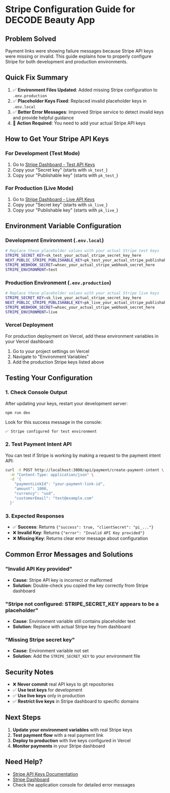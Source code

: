 # Stripe Configuration Guide for DECODE Beauty App

## Problem Solved
Payment links were showing failure messages because Stripe API keys were missing or invalid. This guide explains how to properly configure Stripe for both development and production environments.

## Quick Fix Summary
1. ✅ **Environment Files Updated**: Added missing Stripe configuration to `.env.production` 
2. ✅ **Placeholder Keys Fixed**: Replaced invalid placeholder keys in `.env.local`
3. ✅ **Better Error Messages**: Improved Stripe service to detect invalid keys and provide helpful guidance
4. 🔧 **Action Required**: You need to add your actual Stripe API keys

## How to Get Your Stripe API Keys

### For Development (Test Mode)
1. Go to [Stripe Dashboard - Test API Keys](https://dashboard.stripe.com/test/apikeys)
2. Copy your "Secret key" (starts with `sk_test_`)
3. Copy your "Publishable key" (starts with `pk_test_`)

### For Production (Live Mode)
1. Go to [Stripe Dashboard - Live API Keys](https://dashboard.stripe.com/apikeys)
2. Copy your "Secret key" (starts with `sk_live_`)
3. Copy your "Publishable key" (starts with `pk_live_`)

## Environment Variable Configuration

### Development Environment (`.env.local`)
```bash
# Replace these placeholder values with your actual Stripe test keys
STRIPE_SECRET_KEY=sk_test_your_actual_stripe_secret_key_here
NEXT_PUBLIC_STRIPE_PUBLISHABLE_KEY=pk_test_your_actual_stripe_publishable_key_here
STRIPE_WEBHOOK_SECRET=whsec_your_actual_stripe_webhook_secret_here
STRIPE_ENVIRONMENT=test
```

### Production Environment (`.env.production`)
```bash
# Replace these placeholder values with your actual Stripe live keys
STRIPE_SECRET_KEY=sk_live_your_actual_stripe_secret_key_here
NEXT_PUBLIC_STRIPE_PUBLISHABLE_KEY=pk_live_your_actual_stripe_publishable_key_here
STRIPE_WEBHOOK_SECRET=whsec_your_actual_stripe_webhook_secret_here
STRIPE_ENVIRONMENT=live
```

### Vercel Deployment
For production deployment on Vercel, add these environment variables in your Vercel dashboard:
1. Go to your project settings on Vercel
2. Navigate to "Environment Variables"
3. Add the production Stripe keys listed above

## Testing Your Configuration

### 1. Check Console Output
After updating your keys, restart your development server:
```bash
npm run dev
```

Look for this success message in the console:
```
✅ Stripe configured for test environment
```

### 2. Test Payment Intent API
You can test if Stripe is working by making a request to the payment intent API:
```bash
curl -X POST http://localhost:3000/api/payment/create-payment-intent \
  -H "Content-Type: application/json" \
  -d '{
    "paymentLinkId": "your-payment-link-id",
    "amount": 1000,
    "currency": "usd",
    "customerEmail": "test@example.com"
  }'
```

### 3. Expected Responses
- ✅ **Success**: Returns `{"success": true, "clientSecret": "pi_..."}`
- ❌ **Invalid Key**: Returns `{"error": "Invalid API Key provided"}`
- ❌ **Missing Key**: Returns clear error message about configuration

## Common Error Messages and Solutions

### "Invalid API Key provided"
- **Cause**: Stripe API key is incorrect or malformed
- **Solution**: Double-check you copied the key correctly from Stripe dashboard

### "Stripe not configured: STRIPE_SECRET_KEY appears to be a placeholder"
- **Cause**: Environment variable still contains placeholder text
- **Solution**: Replace with actual Stripe key from dashboard

### "Missing Stripe secret key"
- **Cause**: Environment variable not set
- **Solution**: Add the `STRIPE_SECRET_KEY` to your environment file

## Security Notes
- ❌ **Never commit** real API keys to git repositories
- ✅ **Use test keys** for development
- ✅ **Use live keys** only in production
- ✅ **Restrict live keys** in Stripe dashboard to specific domains

## Next Steps
1. **Update your environment variables** with real Stripe keys
2. **Test payment flow** with a real payment link
3. **Deploy to production** with live keys configured in Vercel
4. **Monitor payments** in your Stripe dashboard

## Need Help?
- [Stripe API Keys Documentation](https://stripe.com/docs/keys)
- [Stripe Dashboard](https://dashboard.stripe.com/)
- Check the application console for detailed error messages
